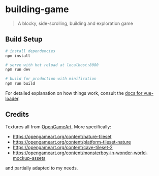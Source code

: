 # building-game

> A blocky, side-scrolling, building and exploration game

## Build Setup

``` bash
# install dependencies
npm install

# serve with hot reload at localhost:8080
npm run dev

# build for production with minification
npm run build
```

For detailed explanation on how things work, consult the [docs for vue-loader](http://vuejs.github.io/vue-loader).

## Credits

Textures all from [OpenGameArt](https://opengameart.org/). More specifically:

* https://opengameart.org/content/nature-tileset
* https://opengameart.org/content/platform-tileset-nature
* https://opengameart.org/content/cave-tileset-2
* https://opengameart.org/content/monsterboy-in-wonder-world-mockup-assets

and partially adapted to my needs.
